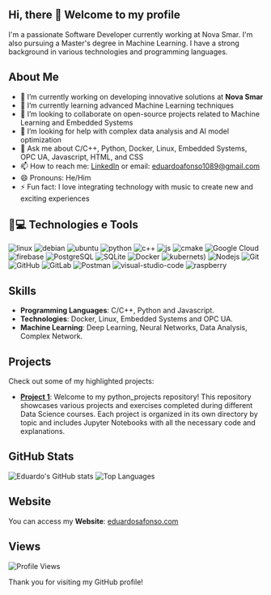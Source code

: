 ## Hi, there 👋 Welcome to my profile 

<!--
**eduardoafonso1089/eduardoafonso1089** is a ✨ _special_ ✨ repository because its `README.md` (this file) appears on your GitHub profile.

Here are some ideas to get you started:

- 🔭 I’m currently working on ...
- 🌱 I’m currently learning ...
- 👯 I’m looking to collaborate on ...
- 🤔 I’m looking for help with ...
- 💬 Ask me about ...
- 📫 How to reach me: ...
- 😄 Pronouns: ...
- ⚡ Fun fact: ...
-->

I'm a passionate Software Developer currently working at Nova Smar. I'm also pursuing a Master's degree in Machine Learning. I have a strong background in various technologies and programming languages.

## About Me

- 🔭 I’m currently working on developing innovative solutions at **Nova Smar**
- 🌱 I’m currently learning advanced Machine Learning techniques
- 👯 I’m looking to collaborate on open-source projects related to Machine Learning and Embedded Systems
- 🤔 I’m looking for help with complex data analysis and AI model optimization
- 💬 Ask me about C/C++, Python, Docker, Linux, Embedded Systems, OPC UA, Javascript, HTML, and CSS
- 📫 How to reach me: [LinkedIn](https://www.linkedin.com/in/eduardo-afonso-651b81135/) or email: eduardoafonso1089@gmail.com
- 😄 Pronouns: He/Him
- ⚡ Fun fact: I love integrating technology with music to create new and exciting experiences
  
## 🚀💻 Technologies e Tools

![linux](https://img.shields.io/badge/Linux-FCC624?style=for-the-badge&logo=linux&logoColor=black)
![debian](https://img.shields.io/badge/debian-red?style=for-the-badge&logo=debian&logoColor=orange&color=darkred)
![ubuntu](https://img.shields.io/badge/Ubuntu-E95420?style=for-the-badge&logo=Ubuntu&logoColor=white)
![python](https://img.shields.io/badge/python-3670A0?style=for-the-badge&logo=python&logoColor=ffdd54)
![c++](https://img.shields.io/badge/-C++-blue?logo=cplusplus)
![js](https://shields.io/badge/JavaScript-F7DF1E?logo=JavaScript&logoColor=000&style=flat-square)
![cmake](https://img.shields.io/badge/build-CMake-orange)
![Google Cloud](https://img.shields.io/badge/Google%20Cloud-black?style=flat-square&logo=google-cloud)
![firebase](https://img.shields.io/badge/firebase-ffca28?style=for-the-badge&logo=firebase&logoColor=black)
![PostgreSQL](https://img.shields.io/badge/-PostgreSQL-336791?style=flat-square&logo=postgresql)
![SQLite](https://img.shields.io/badge/SQLite-07405E?style=flat-square&logo=sqlite)
![Docker](https://img.shields.io/badge/docker-%230db7ed.svg?style=for-the-badge&logo=docker&logoColor=white)
![kubernets](https://img.shields.io/badge/kubernetes-%23326ce5.svg?style=for-the-badge&logo=kubernetes&logoColor=white))
![Nodejs](https://img.shields.io/badge/-Nodejs-black?style=flat-square&logo=Node.js)
![Git](https://img.shields.io/badge/-Git-black?style=flat-square&logo=git)
![GitHub](https://img.shields.io/badge/-GitHub-181717?style=flat-square&logo=github)
![GitLab](https://img.shields.io/badge/-GitLab-FCA121?style=flat-square&logo=gitlab)
![Postman](https://img.shields.io/badge/Postman-FF6C37?style=flat-square&logo=Postman)
![visual-studio-code](https://img.shields.io/badge/VisualStudioCode-0078d7.svg?style=flat-square&logo=visual-studio-code)
![raspberry](https://img.shields.io/badge/-RaspberryPi-C51A4A?style=for-the-badge&logo=Raspberry-Pi)
<!-- ![TypeScript](https://img.shields.io/badge/-TypeScript-007ACC?style=flat-square&logo=typescript)
![angular](https://img.shields.io/badge/angular-%23DD0031.svg?style=flat-square&logo=angular)
![Amazon AWS](https://img.shields.io/badge/Amazon%20AWS-232F3E?style=flat-square&logo=amazon-aws)
 ![netlify](https://img.shields.io/badge/Netlify-00C7B7?style=flat-square&logo=netlify)
 ![visual-studio](https://img.shields.io/badge/VisualStudio-5C2D91.svg?style=flat-square&logo=visual-studio)
 ![C#](https://img.shields.io/badge/C%23-239120?style=flat-square&logo=c-sharp)
![.NET](https://img.shields.io/badge/.NET-5C2D91?style=flat-square&logo=dot-net)
![oracle](https://img.shields.io/badge/oracle-%23F00000.svg?style=flat-square&logo=oracle)
![MongoDB](https://img.shields.io/badge/-MongoDB-black?style=flat-square&logo=mongodb) -->


## Skills

- **Programming Languages**: C/C++, Python and Javascript.
- **Technologies**: Docker, Linux, Embedded Systems and OPC UA.
- **Machine Learning**: Deep Learning, Neural Networks, Data Analysis, Complex Network.

## Projects

Check out some of my highlighted projects:

- **[Project 1]([https://github.com/eduardoafonso1089/project1](https://github.com/eduardoafonso1089/python_projects))**: Welcome to my python_projects repository! This repository showcases various projects and exercises completed during different Data Science courses. Each project is organized in its own directory by topic and includes Jupyter Notebooks with all the necessary code and explanations.
<!--- **[Project 2](https://github.com/eduardoafonso1089/project2)**: Brief description of project 2.
- **[Project 3](https://github.com/eduardoafonso1089/project3)**: Brief description of project 3. -->

## GitHub Stats

![Eduardo's GitHub stats](https://github-readme-stats.vercel.app/api?username=eduardoafonso1089&show_icons=true&theme=radical)
![Top Languages](https://github-readme-stats.vercel.app/api/top-langs/?username=eduardoafonso1089&layout=compact&theme=radical)


## Website

You can access my **Website**: [eduardosafonso.com](https://eduardoafonso1089.github.io/devdor/)
<!-- a href='https://www.linkedin.com/in/eduardo-afonso-651b81135/' target="_blank" />
  <img src="https://img.shields.io/badge/LinkedIn-0077B5?style=for-the-badge&logo=linkedin&logoColor=white" /> 
</a>

<img src="https://img.shields.io/badge/Gmail-D14836?style=for-the-badge&logo=gmail&logoColor=white" /> eduardoafonso1089@gmail.com -->

## Views

![Profile Views](https://komarev.com/ghpvc/?username=eduardoafonso1089&color=blue)


Thank you for visiting my GitHub profile!
